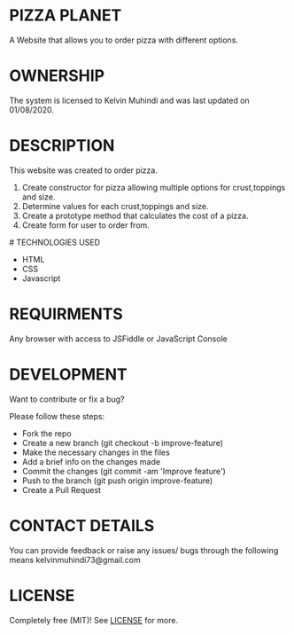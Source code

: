# PIZZA PLANET
<p>A Website that allows you to order pizza with different options.</p>

# OWNERSHIP
<p>The system is licensed to Kelvin Muhindi and was last updated on 01/08/2020.</p>

# DESCRIPTION
<p>This website was created to order pizza.</p>
<ol>
<li>Create constructor for pizza allowing multiple options for crust,toppings and size.</li>
<li>Determine values for each crust,toppings and size.</li>
<li>Create a prototype method that calculates the cost of a pizza.</li>
<li>Create form for user to order from.</li>
</ol>
# TECHNOLOGIES USED
<ul>
  <li>HTML</li>
  <li>CSS</li>
  <li>Javascript</li>
</ul>

# REQUIRMENTS
<p>Any browser with access to JSFiddle or JavaScript Console </p>

# DEVELOPMENT

<p>Want to contribute or fix a bug?</p>

<P>Please follow these steps:</p>

<ul>
<li>Fork the repo</li>
<li>Create a new branch (git checkout -b improve-feature)</li>
<li>Make the necessary changes in the files</li>
<li>Add a brief info on the changes made</li>
<li>Commit the changes (git commit -am 'Improve feature')</li>
<li>Push to the branch (git push origin improve-feature)</li>
<li>Create a Pull Request</li>
</ul>

# CONTACT DETAILS
<p>You can provide feedback or raise any issues/ bugs through the following means kelvinmuhindi73@gmail.com </p>

# LICENSE
Completely free (MIT)! See [LICENSE](LICENSE) for more.
